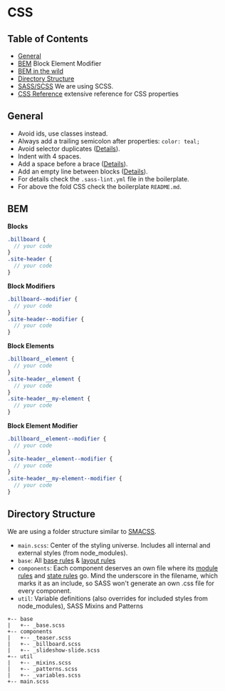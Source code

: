 # CSS

## Table of Contents
- [General](#general)
- [BEM](http://getbem.com/) Block Element Modifier
- [BEM in the wild](http://csswizardry.com/2013/01/mindbemding-getting-your-head-round-bem-syntax/)
- [Directory Structure](#directory-structure)
- [SASS/SCSS](http://sass-lang.com/guide) We are using SCSS.
- [CSS Reference](http://tympanus.net/codrops/css_reference/) extensive reference for CSS properties

## General

- Avoid ids, use classes instead.
- Always add a trailing semicolon after properties: `color: teal;`
- Avoid selector duplicates ([Details](https://github.com/sasstools/sass-lint/blob/master/docs/rules/no-mergeable-selectors.md)).
- Indent with 4 spaces.
- Add a space before a brace ([Details](https://github.com/sasstools/sass-lint/blob/master/docs/rules/space-before-brace.md)).
- Add an empty line between blocks ([Details](https://github.com/sasstools/sass-lint/blob/master/docs/rules/.empty-line-between-blocks.md)).
- For details check the `.sass-lint.yml` file in the boilerplate.
- For above the fold CSS check the boilerplate `README.md`.

## BEM

**Blocks**
```SCSS
.billboard {
  // your code
}
.site-header {
  // your code
}
```    
**Block Modifiers**
```SCSS
.billboard--modifier {
  // your code
}
.site-header--modifier {
  // your code
}
```

**Block Elements**
```SCSS
.billboard__element {
  // your code
}
.site-header__element {
  // your code
}
.site-header__my-element {
  // your code
}
```
**Block Element Modifier**
```SCSS
.billboard__element--modifier {
  // your code
}
.site-header__element--modifier {
  // your code
}
.site-header__my-element--modifier {
  // your code
}
```

## Directory Structure

We are using a folder structure similar to [SMACSS](https://smacss.com/).

- `main.scss`: Center of the styling universe. Includes all internal and external styles (from node_modules).
- `base`: All [base rules](https://smacss.com/book/type-base) & [layout rules](https://smacss.com/book/type-layout)
- `components`: Each component deserves an own file where its [module rules](https://smacss.com/book/type-module) and [state rules](https://smacss.com/book/type-state) go. Mind the underscore in the filename, which marks it as an include, so SASS won't generate an own .css file for every component.
- `util`: Variable definitions (also overrides for included styles from node_modules), SASS Mixins and Patterns

```
+-- base
|   +-- _base.scss
+-- components
|   +-- _teaser.scss
|   +-- _billboard.scss
|   +-- _slideshow-slide.scss
+-- util
|   +-- _mixins.scss
|   +-- _patterns.scss
|   +-- _variables.scss
+-- main.scss
```

